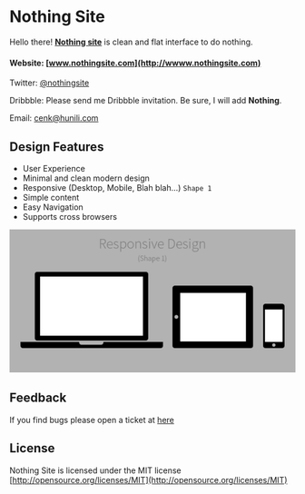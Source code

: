 # Nothing Site

Hello there! **[Nothing site](http://wwww.nothingsite.com)** is clean and flat interface to do nothing.

#### Website: [www.nothingsite.com](http://wwww.nothingsite.com)

Twitter: [@nothingsite](https://twitter.com/nothingsite)

Dribbble: Please send me Dribbble invitation. Be sure, I will add **Nothing**.

Email: [cenk@hunili.com](mailto:cenk@hunili.com)

## Design Features

* User Experience
* Minimal and clean modern design
* Responsive (Desktop, Mobile, Blah blah...) ` Shape 1 `
* Simple content
* Easy Navigation
* Supports cross browsers

![Responsive Design](responsive.png)

## Feedback

If you find bugs please open a ticket at [here](https://github.com/cenkcakmak/nothingsite.github.io/issues)

## License

Nothing Site is licensed under the MIT license [http://opensource.org/licenses/MIT](http://opensource.org/licenses/MIT)